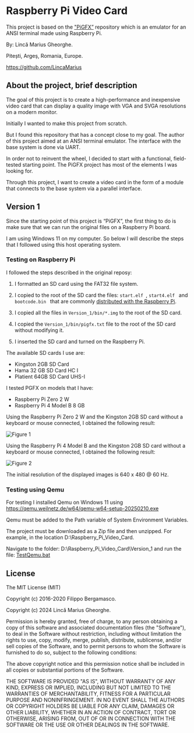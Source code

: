# Raspberry Pi Video Card
This project is based on the ["PiGFX”](https://github.com/fbergama/pigfx) repository which is an emulator for an ANSI terminal made using Raspberry Pi.

By: Lincă Marius Gheorghe.

Pitești, Argeș, Romania, Europe.

https://github.com/LincaMarius

## About the project, brief description
The goal of this project is to create a high-performance and inexpensive video card that can display a quality image with VGA and SVGA resolutions on a modern monitor.

Initially I wanted to make this project from scratch.

But I found this repository that has a concept close to my goal. The author of this project aimed at an ANSI terminal emulator. The interface with the base system is done via UART.

In order not to reinvent the wheel, I decided to start with a functional, field-tested starting point. The PiGFX project has most of the elements I was looking for.

Through this project, I want to create a video card in the form of a module that connects to the base system via a parallel interface.

## Version 1
Since the starting point of this project is “PiGFX”, the first thing to do is make sure that we can run the original files on a Raspberry Pi board.

I am using Windows 11 on my computer. So below I will describe the steps that I followed using this host operating system.

### Testing on Raspberry Pi
I followed the steps described in the original reposy:

1. I formatted an SD card using the FAT32 file system.

2. I copied to the root of the SD card the files: ```start.elf ```, ```start4.elf ``` and ```bootcode.bin ``` that are commonly [distributed with the Raspberry Pi](https://github.com/raspberrypi/firmware/tree/master/boot).

3. I copied all the files in ```Version_1/bin/*.img``` to the root of the SD card.

4. I copied the ```Version_1/bin/pigfx.txt``` file to the root of the SD card without modifying it.

5. I inserted the SD card and turned on the Raspberry Pi.

The available SD cards I use are:
- Kingston 2GB SD Card
- Hama 32 GB SD Card HC I
- Platient 64GB SD Card UHS-I

I tested PGFX on models that I have:
- Raspberry Pi Zero 2 W
- Raspberry Pi 4 Model B 8 GB

Using the Raspberry Pi Zero 2 W and the Kingston 2GB SD card without a keyboard or mouse connected, I obtained the following result:

![ Figure 1 ](/Version_1/Pictures/Figure1.jpg)

Using the Raspberry Pi 4 Model B and the Kingston 2GB SD card without a keyboard or mouse connected, I obtained the following result:

![ Figure 2 ](/Version_1/Pictures/Figure2.jpg)

The initial resolution of the displayed images is 640 x 480 @ 60 Hz.

### Testing using Qemu
For testing I installed Qemu on Windows 11 using https://qemu.weilnetz.de/w64/qemu-w64-setup-20250210.exe

Qemu must be added to the Path variable of System Environment Variables.

The project must be downloaded as a Zip file and then unzipped. For example, in the location D:\Raspberry_Pi_Video_Card.

Navigate to the folder: D:\Raspberry_Pi_Video_Card\Version_1 and run the file: [ TestQemu.bat ](/Version_1/TestQemu.bat)


## License

The MIT License (MIT)

Copyright (c) 2016-2020 Filippo Bergamasco. 

Copyright (c) 2024 Lincă Marius Gheorghe.

Permission is hereby granted, free of charge, to any person obtaining a copy
of this software and associated documentation files (the "Software"), to deal
in the Software without restriction, including without limitation the rights
to use, copy, modify, merge, publish, distribute, sublicense, and/or sell
copies of the Software, and to permit persons to whom the Software is
furnished to do so, subject to the following conditions:

The above copyright notice and this permission notice shall be included in
all copies or substantial portions of the Software.

THE SOFTWARE IS PROVIDED "AS IS", WITHOUT WARRANTY OF ANY KIND, EXPRESS OR
IMPLIED, INCLUDING BUT NOT LIMITED TO THE WARRANTIES OF MERCHANTABILITY,
FITNESS FOR A PARTICULAR PURPOSE AND NONINFRINGEMENT. IN NO EVENT SHALL THE
AUTHORS OR COPYRIGHT HOLDERS BE LIABLE FOR ANY CLAIM, DAMAGES OR OTHER
LIABILITY, WHETHER IN AN ACTION OF CONTRACT, TORT OR OTHERWISE, ARISING FROM,
OUT OF OR IN CONNECTION WITH THE SOFTWARE OR THE USE OR OTHER DEALINGS IN
THE SOFTWARE.
